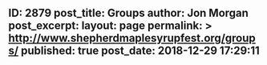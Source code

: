 ---
---
ID: 2879
post_title: Groups
author: Jon Morgan
post_excerpt:
layout: page
permalink: >
  http://www.shepherdmaplesyrupfest.org/groups/
published: true
post_date: 2018-12-29 17:29:11
---